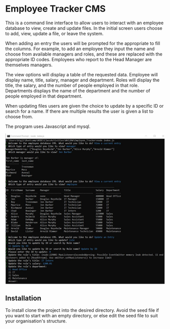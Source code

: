 # Employee Tracker CMS
This is a command line interface to allow users to interact with an employee database to view, create and update files.
In the initial screen users choose to add, view, update a file, or leave the system. 

When adding an entry the users will be prompted for the appropriate to fill the columns. For example, to add an employee they input the name and choose from available managers and roles, and these are replaced with the appropriate ID codes. Employees who report to the Head Manager are themselves managers. 

The view options will display a table of the requested data. Employee will display name, title, salary, manager and department. Roles will display the title, the salary, and the number of people employed in that role. Departments displays the name of the department and the number of people employed in that department.

When updating files users are given the choice to update by a specific ID or search for a name. If there are multiple results the user is given a list to choose from. 

The program uses Javascript and mysql. 


![Employee Tracker CLI](https://raw.githubusercontent.com/JEQP/Employee_Tracker/master/employeetrackerdemo.jpg)

## Installation

To install clone the project into the desired directory. Avoid the seed file if you want to start with an empty directory, or else edit the seed file to suit your organisation's structure. 
